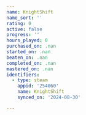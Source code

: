 ```yaml
---
name: KnightShift
name_sort: ''
rating: 0
active: false
progress: ''
hours_played: 0
purchased_on: .nan
started_on: .nan
beaten_on: .nan
completed_on: .nan
mastered_on: .nan
identifiers:
  - type: steam
    appid: '254060'
    name: KnightShift
    synced_on: '2024-08-30'

---
```


